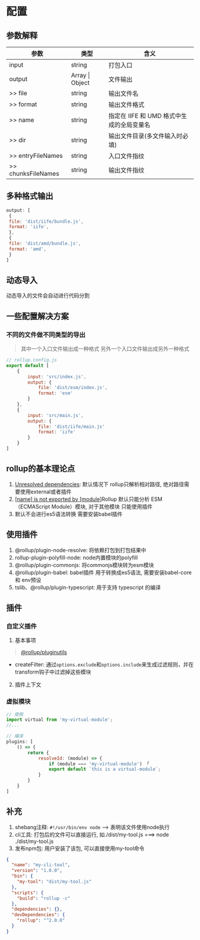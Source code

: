 # 配置

## 参数解释

| 参数 |类型|含义|
|---|---|---|
|input|string|打包入口|
|output|Array \| Object|文件输出|
|>> file|string|输出文件名
|>> format|string|输出文件格式
|>> name| string | 指定在 IIFE 和 UMD 格式中生成的全局变量名|
|>> dir|string|输出文件目录(多文件输入时必填)|
|>> entryFileNames|string|入口文件指纹|
|>> chunksFileNames|string|输出文件指纹|

## 多种格式输出

```js
output: [
 {
 file: 'dist/iife/bundle.js',
 format: 'iife',
 },
 {
 file: 'dist/amd/bundle.js',
 format: 'amd',
 }
]
```

## 动态导入

动态导入的文件会自动进行代码分割

## 一些配置解决方案

### 不同的文件做不同类型的导出

> 其中一个入口文件输出成一种格式 另外一个入口文件输出成另外一种格式

```js
// rollup.config.js
export default [
	{
		input: 'src/index.js',
		output: {
			file: 'dist/esm/index.js',
			format: 'esm'
		}
	},
	{
		input: 'src/main.js',
		output: {
			file: 'dist/iife/main.js'
			format: 'iife'
		}
	}
]
```

## rollup的基本理论点

1. [Unresolved dependencies](https://cn.rollupjs.org/troubleshooting/#warning-treating-module-as-external-dependency): 默认情况下 rollup只解析相对路径, 绝对路径需要使用external或者插件
2. [[name] is not exported by [module]](https://cn.rollupjs.org/troubleshooting/#error-name-is-not-exported-by-module)Rollup 默认只能分析 ESM（ECMAScript Module）模块, 对于其他模块 只能使用插件
3. 默认不会进行es5语法转换 需要安装babel插件

## 使用插件

1. @rollup/plugin-node-resolve: 将依赖打包到打包结果中
2. rollup-plugin-polyfill-node: node内置模块的polyfill
3. @rollup/plugin-commonjs: 将commonjs模块转为esm模块
4. @rollup/plugin-babel: babel插件 用于转换成es5语法, 需要安装babel-core 和 env预设
5. tslib、@rollup/plugin-typescript: 用于支持 typescript 的编译

## 插件

### 自定义插件

1. 基本事项

> [@rollup/pluginutils](https://github.com/rollup/plugins/tree/master/packages/pluginutils)

- createFilter: 通过`options.exclude`和`options.include`来生成过滤规则，并在transform钩子中过滤掉这些模块

2. 插件上下文

### 虚拟模块

```js
// 使用
import virtual from 'my-virtual-module';
//...

// 编译
plugins: [
	() => {
		return {
			resolveId: (module) => {
				if (module === 'my-virtual-module') 「
				export default `this is a virtual-module`;
			}
		}
	}
]
```

## 补充

1. shebang注释: `#!/usr/bin/env node` --> 表明该文件使用node执行
2. cli工具: 打包后的文件可以直接运行, 如./dist/my-tool.js ===> node ./dist/my-tool.js
3. 发布npm包: 用户安装了该包, 可以直接使用my-tool命令

```json
{
  "name": "my-cli-tool",
  "version": "1.0.0",
  "bin": {
    "my-tool": "dist/my-tool.js"
  },
  "scripts": {
    "build": "rollup -c"
  },
  "dependencies": {},
  "devDependencies": {
    "rollup": "^2.0.0"
  }
}
```
